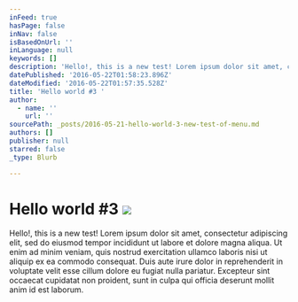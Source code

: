 ```yaml
---
inFeed: true
hasPage: false
inNav: false
isBasedOnUrl: ''
inLanguage: null
keywords: []
description: 'Hello!, this is a new test! Lorem ipsum dolor sit amet, consectetur adipiscing elit, sed do eiusmod tempor incididunt ut labore et dolore magna aliqua. Ut enim ad minim veniam, quis nostrud exercitation ullamco laboris nisi ut aliquip ex ea commodo consequat. Duis aute irure dolor in reprehenderit in voluptate velit esse cillum dolore eu fugiat nulla pariatur. Excepteur sint occaecat cupidatat non proident, sunt in culpa qui officia deserunt mollit anim id est laborum.'
datePublished: '2016-05-22T01:58:23.896Z'
dateModified: '2016-05-22T01:57:35.528Z'
title: 'Hello world #3 '
author:
  - name: ''
    url: ''
sourcePath: _posts/2016-05-21-hello-world-3-new-test-of-menu.md
authors: []
publisher: null
starred: false
_type: Blurb

---
```

# Hello world \#3 ![](https://the-grid-user-content.s3-us-west-2.amazonaws.com/613f8356-ffb4-4837-8b1d-025ca50bfa0e.jpg)

Hello!, this is a new test! Lorem ipsum dolor sit amet, consectetur adipiscing elit, sed do eiusmod tempor incididunt ut labore et dolore magna aliqua. Ut enim ad minim veniam, quis nostrud exercitation ullamco laboris nisi ut aliquip ex ea commodo consequat. Duis aute irure dolor in reprehenderit in voluptate velit esse cillum dolore eu fugiat nulla pariatur. Excepteur sint occaecat cupidatat non proident, sunt in culpa qui officia deserunt mollit anim id est laborum.